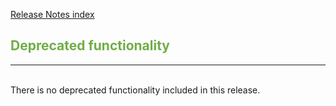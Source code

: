 [Release Notes index](README.md) 

## <span style="color:#70ad47">Deprecated functionality</span> <br>

______
<br>
There is no deprecated functionality included in this release.
